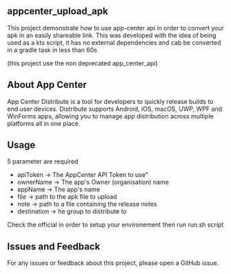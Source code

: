 ## appcenter_upload_apk
This project demonstrate how to use app-center api in order to convert your apk in an easily shareable link. This was developed with the idea of being used as a kts script, it has no external dependencies and cab be converted in a gradle task in less than 60s

(this project use the non deprecated app_center_api)

## About App Center
App Center Distribute is a tool for developers to quickly release builds to end user devices. Distribute supports Android, iOS, macOS, UWP, WPF and WinForms apps, allowing you to manage app distribution across multiple platforms all in one place.

## Usage

5 parameter are required
* apiToken -> The AppCenter API Token to use"
* ownerName -> The app's Owner (organisation) name
* appName -> The app's name
* file -> path to the apk file to upload
* note -> path to a file containing the release notes
* destination -> he group to distribute to

Check the official in order to setup your environement then run run.sh script

##  Issues and Feedback
For any issues or feedback about this project, please open a GitHub issue.
